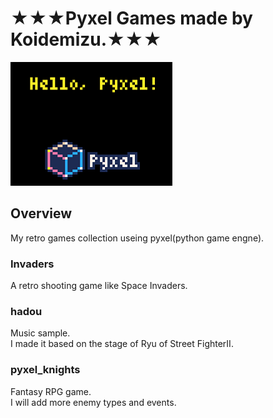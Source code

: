 ★★★Pyxel Games made by Koidemizu.★★★<br>
==============
![pyxel](./images/pyxel.png)

## Overview
My retro games collection useing pyxel(python game engne).

### Invaders
A retro shooting game like Space Invaders.
  
### hadou
Music sample.<br>
I made it based on the stage of Ryu of Street FighterII.
  
### pyxel_knights
Fantasy RPG game.<br>
I will add more enemy types and events.

